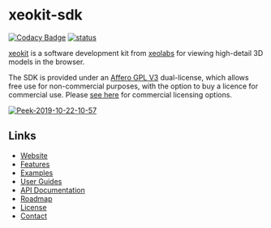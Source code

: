 # xeokit-sdk

[![Codacy Badge](https://api.codacy.com/project/badge/Grade/8c5dd541424f44999ff63c74cae04fcd)](https://www.codacy.com/manual/lindsay-kay/xeokit-sdk?utm_source=github.com&amp;utm_medium=referral&amp;utm_content=xeokit/xeokit-sdk&amp;utm_campaign=Badge_Grade)
[![status](https://img.shields.io/badge/glTF-2%2E0-green.svg?style=flat)](https://github.com/KhronosGroup/glTF)

[xeokit](http://xeokit.io) is a software development kit from [xeolabs](http://xeolabs.com) for viewing high-detail 3D models in the browser. 

The SDK is provided under an [Affero GPL V3](https://github.com/xeokit/xeokit-sdk/blob/master/LICENSE.txt) dual-license, which allows free use for non-commercial purposes, with the option to buy a licence for commercial use. Please [see here](https://xeokit.github.io/xeokit-licensing/) for commercial licensing options.

[![Peek-2019-10-22-10-57](https://user-images.githubusercontent.com/83100/67271586-14690780-f4bb-11e9-9e76-203fe425ee08.gif)](https://xeokit.github.io/xeokit-sdk/examples/#storeyViews_StoreyViewsPlugin_recipe2)

## Links 

* [Website](https://xeokit.io/)
* [Features](https://github.com/xeokit/xeokit-sdk/wiki/Features)
* [Examples](http://xeokit.github.io/xeokit-sdk/examples/)
* [User Guides](https://github.com/xeokit/xeokit-sdk/wiki)
* [API Documentation](https://xeokit.github.io/xeokit-sdk/docs/)
* [Roadmap](https://github.com/xeokit/xeokit-sdk/wiki/Roadmap)
* [License](https://github.com/xeokit/xeokit-sdk/wiki/License)
* [Contact](http://xeolabs.com/contact/)

